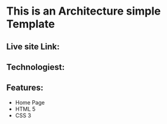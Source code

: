 # This is an Architecture simple Template
## Live site Link:
## Technologiest:
## Features:
* Home Page
* HTML 5
* CSS 3